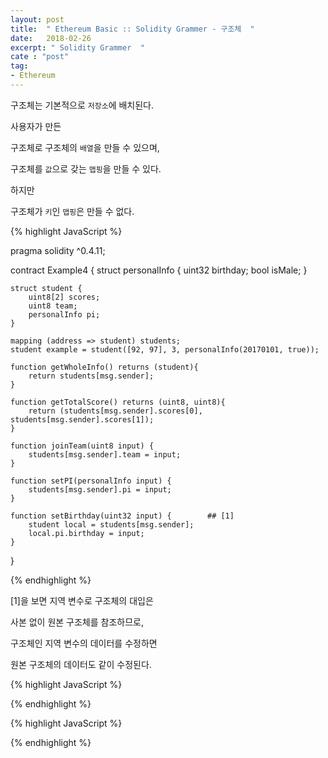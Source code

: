 ```yaml
---
layout: post
title:  " Ethereum Basic :: Solidity Grammer - 구조체  "
date:   2018-02-26
excerpt: " Solidity Grammer  "
cate : "post"
tag:
- Ethereum
---
```


구조체는 기본적으로 `저장소`에 배치된다.

사용자가 만든

구조체로 구조체의 `배열`을 만들 수 있으며,

구조체를 `값`으로 갖는 `맵핑`을 만들 수 있다.

하지만

구조체가 `키`인 `맵핑`은 만들 수 없다.


{% highlight JavaScript %}

pragma solidity ^0.4.11;

contract Example4 {
    struct personalInfo {
        uint32 birthday; 
        bool isMale;
    }

    struct student {
        uint8[2] scores; 
        uint8 team;
        personalInfo pi;
    } 

    mapping (address => student) students;
    student example = student([92, 97], 3, personalInfo(20170101, true));

    function getWholeInfo() returns (student){
        return students[msg.sender];
    } 

    function getTotalScore() returns (uint8, uint8){
        return (students[msg.sender].scores[0], students[msg.sender].scores[1]);
    } 

    function joinTeam(uint8 input) {
        students[msg.sender].team = input;
    }

    function setPI(personalInfo input) {
        students[msg.sender].pi = input;
    }

    function setBirthday(uint32 input) {        ## [1]
        student local = students[msg.sender];
        local.pi.birthday = input;
    }
}

{% endhighlight %}


[1]을 보면 지역 변수로 구조체의 대입은

사본 없이 원본 구조체를 참조하므로,

구조체인 지역 변수의 데이터를 수정하면

원본 구조체의 데이터도 같이 수정된다.







{% highlight JavaScript %}


{% endhighlight %}





{% highlight JavaScript %}


{% endhighlight %}



